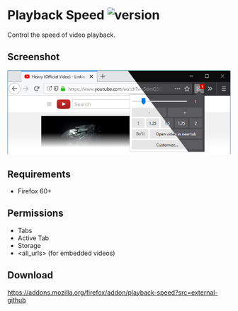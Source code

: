 # Playback Speed ![version](https://img.shields.io/amo/v/playback-speed.svg)
Control the speed of video playback.

## Screenshot
![](screenshots/1.png)

## Requirements
- Firefox 60+

## Permissions
- Tabs
- Active Tab
- Storage
- <all_urls> (for embedded videos)

## Download
https://addons.mozilla.org/firefox/addon/playback-speed?src=external-github
